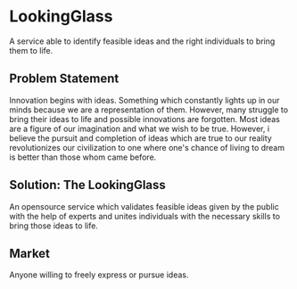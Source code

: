# LookingGlass
A service able to identify feasible ideas and the right individuals to bring them to life.


## Problem Statement

Innovation begins with ideas. Something which constantly lights up in our minds because we are a representation of them. However, many struggle to bring their ideas to life and possible innovations are forgotten. Most ideas are a figure of our imagination and what we wish to be true. However, i believe the pursuit and completion of ideas which are true to our reality revolutionizes our civilization to one where one's chance of living to dream is better than those whom came before.


## Solution: The LookingGlass

An opensource service which validates feasible ideas given by the public with the help of experts and unites individuals with the necessary skills to bring those ideas to life. 


## Market
Anyone willing to freely express or pursue ideas.



